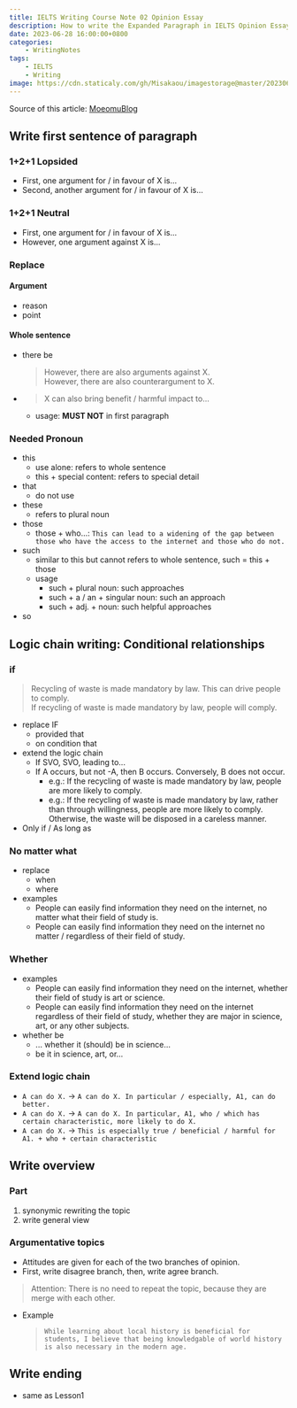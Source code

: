 ```yaml
---
title: IELTS Writing Course Note 02 Opinion Essay
description: How to write the Expanded Paragraph in IELTS Opinion Essay
date: 2023-06-28 16:00:00+0800
categories:
    - WritingNotes
tags:
    - IELTS
    - Writing
image: https://cdn.staticaly.com/gh/Misakaou/imagestorage@master/20230630/IELTS-Writing-Course-Note-02-Opinion-Essay.3io6hcc5uji8.webp
---
```


Source of this article: [MoeomuBlog](/posts/ielts-writing-course-note-02-opinion-essay/)

## Write first sentence of paragraph

### 1+2+1 Lopsided

- First, one argument for / in favour of X is...
- Second, another argument for / in favour of X is...

### 1+2+1 Neutral

- First, one argument for / in favour of X is...
- However, one argument against X is...

### Replace

#### Argument

- reason
- point

#### Whole sentence

- there be
  > However, there are also arguments against X.  
  > However, there are also counterargument to X.
- > X can also bring benefit / harmful impact to...
  - usage: **MUST NOT** in first paragraph

### Needed Pronoun

- this
  - use alone: refers to whole sentence
  - this + special content: refers to special detail
- that
  - do not use
- these
  - refers to plural noun
- those
  - those + who...: `This can lead to a widening of the gap between those who have the access to the internet and those who do not.`
- such
  - similar to this but cannot refers to whole sentence, such = this + those
  - usage
    - such + plural noun: such approaches
    - such + a / an + singular noun: such an approach
    - such + adj. + noun: such helpful approaches
- so

## Logic chain writing: Conditional relationships

### if

> Recycling of waste is made mandatory by law. This can drive people to comply.  
> If recycling of waste is made mandatory by law, people will comply.

- replace IF
  - provided that
  - on condition that
- extend the logic chain
  - If SVO, SVO, leading to...
  - If A occurs, but not -A, then B occurs. Conversely, B does not occur.
    - e.g.: If the recycling of waste is made mandatory by law, people are more likely to comply.
    - e.g.: If the recycling of waste is made mandatory by law, rather than through willingness, people are more likely to comply. Otherwise, the waste will be disposed in a careless manner.
- Only if / As long as

### No matter what

- replace
  - when
  - where
- examples
  - People can easily find information they need on the internet, no matter what their field of study is.
  - People can easily find information they need on the internet no matter / regardless of their field of study.

### Whether

- examples
  - People can  easily find information they need on the internet, whether their field of study is art or science.
  - People can easily find information they need on the internet regardless of their field of study, whether they are major in science, art, or any other subjects.
- whether be
  - ... whether it (should) be in science...
  - be it in science, art, or...

### Extend logic chain

- `A can do X.` -> `A can do X. In particular / especially, A1, can do better.`
- `A can do X.` -> `A can do X. In particular, A1, who / which has certain characteristic, more likely to do X.`
- `A can do X.` -> `This is especially true / beneficial / harmful for A1. + who + certain characteristic`

## Write overview

### Part

1. synonymic rewriting the topic
2. write general view

### Argumentative topics

- Attitudes are given for each of the two branches of opinion.
- First, write disagree branch, then, write agree branch.

> Attention: There is no need to repeat the topic, because they are merge with each other.

- Example
  > `While learning about local history is beneficial for students, I believe that being knowledgable of world history is also necessary in the modern age.`

## Write ending

- same as Lesson1
